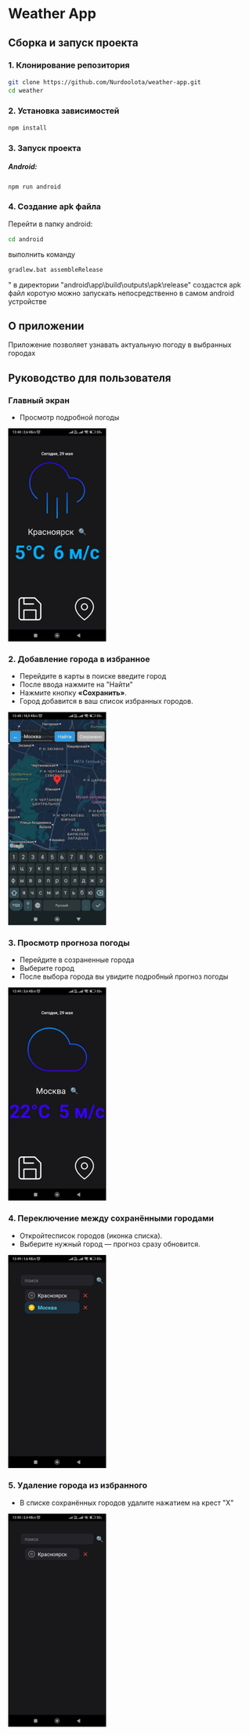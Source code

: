# Weather App

## Сборка и запуск проекта

### 1. Клонирование репозитория

```bash
git clone https://github.com/Nurdoolota/weather-app.git
cd weather
```

### 2. Установка зависимостей

```bash
npm install
```

### 3. Запуск проекта

##### Android:
```bash
npm run android
```

### 4. Создание apk файла
Перейти в папку android:
```bash
cd android
```

выполнить команду
```bash
gradlew.bat assembleRelease
```
"
в директории "android\app\build\outputs\apk\release" создастся apk файл коротую можно запускать непосредственно в самом android устройстве

## О приложении
Приложение позволяет узнавать актуальную погоду в выбранных городах

## Руководство для пользователя

### Главный экран
 - Просмотр подробной погоды

<img src="img/2.jpg" alt="Картинка 2" width="200"/>

### 2. Добавление города в избранное
- Перейдите в карты в поиске введите город
- После ввода нажмите на "Найти" 
- Нажмите кнопку **«Сохранить»**.
- Город добавится в ваш список избранных городов.

<img src="img/3.jpg" alt="Картинка 3" width="200"/>


### 3. Просмотр прогноза погоды
- Перейдите в созраненные города
- Выберите город
- После выбора города вы увидите подробный прогноз погоды 

<img src="img/1.jpg" alt="Картинка 1" width="200"/>

### 4. Переключение между сохранёнными городами

- Откройтесписок городов (иконка списка).
- Выберите нужный город — прогноз сразу обновится.

<img src="img/5.jpg" alt="Картинка 5" width="200"/>

### 5. Удаление города из избранного

- В списке сохранённых городов удалите нажатием на крест "Х"

<img src="img/4.jpg" alt="Картинка 4" width="200"/>
